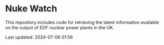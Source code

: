 # Nuke Watch

This repository includes code for retrieving the latest information available on the output of EDF nuclear power plants in the UK.

Last updated: 2024-07-06 01:56